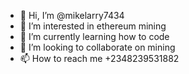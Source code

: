 - 👋 Hi, I’m @mikelarry7434
- 👀 I’m interested in ethereum mining
- 🌱 I’m currently learning how to code
- 💞️ I’m looking to collaborate on mining
- 📫 How to reach me +2348239531882

<!---
mikelarry7434/mikelarry7434 is a ✨ special ✨ repository because its `README.md` (this file) appears on your GitHub profile.
You can click the Preview link to take a look at your changes.
--->
